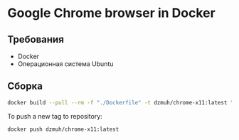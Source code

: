 # Google Chrome browser in Docker

## Требования

- Docker
- Операционная система Ubuntu

## Сборка

``` bash
docker build --pull --rm -f "./Dockerfile" -t dzmuh/chrome-x11:latest "$(pwd)"
```

To push a new tag to repository:

``` bash
docker push dzmuh/chrome-x11:latest
```
